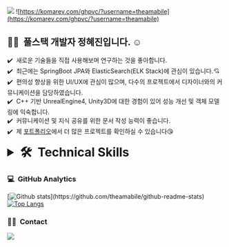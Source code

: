 <a href="https://www.notion.so/7501076f2e8b40a7b5ec16774fabd330"><img src="https://img.shields.io/badge/WebPorfoilo-link-blue"/></a>
![https://komarev.com/ghpvc/?username=theamabile](https://komarev.com/ghpvc/?username=theamabile)


## 👨‍💻 &nbsp;풀스택 개발자 정혜진입니다. ☺️

✔️ &nbsp;새로운 기술들을 직접 사용해보며 연구하는 것을 좋아합니다.\
✔️ &nbsp;최근에는 SpringBoot JPA와 ElasticSearch(ELK Stack)에 관심이 있습니다.💘\
✔️ &nbsp;편의성 향상을 위한 UI/UX에 관심이 많으며, 다수의 프로젝트에서 디자이너와의 커뮤니케이션을 담당하였습니다.\
✔️ &nbsp;C++ 기반 UnrealEngine4, Unity3D에 대한 경험이 있어 성능 개선 및 객체 모델링에 익숙합니다.\
✔️ &nbsp;커뮤니케이션 및 지식 공유를 위한 문서 작성 능력이 좋습니다.\
✔️ &nbsp;제 <a href="https://www.notion.so/7501076f2e8b40a7b5ec16774fabd330">포트폴리오</a>에서 더 많은 프로젝트를 확인하실 수 있습니다😘


<details>
    <summary style="font-size:2em"><strong>🛠 &nbsp;Technical Skills </strong></summary>
    <ul style="list-style:none">
        <li>
          <img src="https://img.shields.io/badge/-java-05122A?style=flat&logo=java" /> 
          <img src="https://img.shields.io/badge/-SpringBoot-05122A?style=flat&logo=Spring-Boot" />
        </li>
        <li>
            <img src="https://img.shields.io/badge/-JavaScript-05122A?style=flat&logo=javascript" />
            <img src="https://img.shields.io/badge/-HTML-05122A?style=flat&logo=HTML5" />
            <img src="https://img.shields.io/badge/-CSS-05122A?style=flat&logo=CSS3&logoColor=1572B6" />
            <img src="https://img.shields.io/badge/-Markdown-05122A?style=flat&logo=markdown" />
        </li>
        <li>
            <img src="https://img.shields.io/badge/-React-05122A?style=flat&logo=react" />
            <img src="https://img.shields.io/badge/-Bootstrap-05122A?style=flat&logo=bootstrap&logoColor=563D7C" />
            <img src="https://img.shields.io/badge/-Node.js-05122A?style=flat&logo=node.js" />
        </li>
        <li>
            <img src="https://img.shields.io/badge/-Git-05122A?style=flat&logo=git" />
            <img src="https://img.shields.io/badge/-GitHub-05122A?style=flat&logo=github" />
            <img src="https://img.shields.io/badge/-Svn-05122A?style=flat&logo=Svn" />
            <img src="https://img.shields.io/badge/-Jira-05122A?style=flat&logo=Jira" />
            <img src="https://img.shields.io/badge/-Confluence-05122A?style=flat&logo=Confluence" />
        </li>
        <li>=
            <img src="https://img.shields.io/badge/-UnrealEngine4-05122A?style=flat&logo=Unreal-Engine" />
            <img src="https://img.shields.io/badge/-Unity3D-05122A?style=flat&logo=Unity" />
        </li>
    </ul>
</details>


### 💻 &nbsp;GitHub Analytics

[![Github stats](https://github-readme-stats.vercel.app/api?username=theamabile&show_icons=true&theme=algolia&include_all_commits=true&count_private=true")](https://github.com/theamabile/github-readme-stats)
[![Top Langs](https://github-readme-stats.vercel.app/api/top-langs/?username=theamabile&layout=compact&theme=algolia)](https://github.com/theamabile/github-readme-stats)


### 🤝🏻 &nbsp;Contact
<a href="mailto:theamabile@gmail.com"><img src="https://img.shields.io/badge/-theamabile@gmail.com-D14836?style=flat&logo=Gmail&logoColor=white"/></a>
